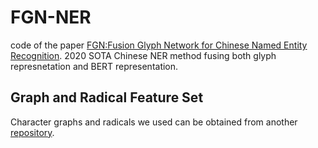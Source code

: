 # FGN-NER
code of the paper [FGN:Fusion Glyph Network for Chinese Named Entity Recognition](https://arxiv.org/abs/2001.05272). 2020 SOTA Chinese NER method fusing both glyph represnetation and BERT representation.

## Graph and Radical Feature Set
Character graphs and radicals we used can be obtained from another [repository](https://github.com/AidenHuen/Chinese-Character-Feature-Resource).
